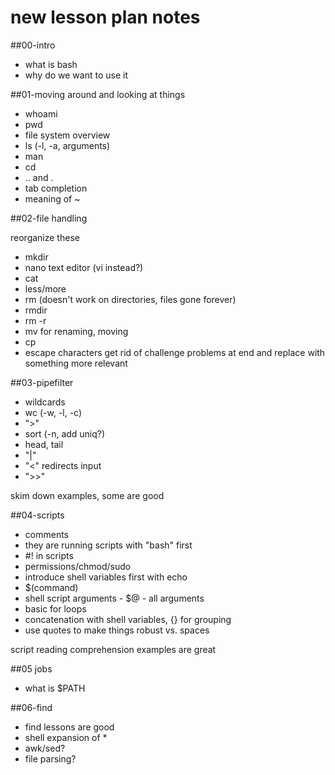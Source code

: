 # new lesson plan notes

##00-intro
+ what is bash
+ why do we want to use it

##01-moving around and looking at things
+ whoami  
+ pwd  
+ file system overview
+ ls (-l, -a, arguments)
+ man
+ cd
+ .. and .
+ tab completion
+ meaning of ~

##02-file handling

reorganize these
+ mkdir
+ nano text editor (vi instead?)
+ cat
+ less/more
+ rm (doesn't work on directories, files gone forever)
+ rmdir
+ rm -r
+ mv for renaming, moving
+ cp
+ escape characters
get rid of challenge problems at end and replace with something more relevant

##03-pipefilter

+ wildcards
+ wc (-w, -l, -c)
+ ">"
+ sort (-n, add uniq?)
+ head, tail
+ "|"
+ "<" redirects input
+ ">>"

skim down examples, some are good

##04-scripts

+ comments
+ they are running scripts with "bash" first
+ #! in scripts
+ permissions/chmod/sudo
+ introduce shell variables first with echo
+ $(command)
+ shell script arguments - $@ - all arguments
+ basic for loops
+ concatenation with shell variables, {} for grouping
+ use quotes to make things robust vs. spaces

script reading comprehension examples are great

##05 jobs
+ what is $PATH



##06-find

+ find lessons are good
+ shell expansion of *
+ awk/sed?
+ file parsing?
